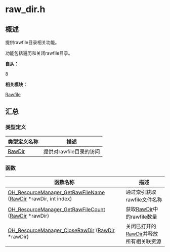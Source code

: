 # raw_dir.h


## 概述

提供rawfile目录相关功能。

功能包括遍历和关闭rawfile目录。

**自从：**

8

**相关模块：**

[Rawfile](rawfile.md)


## 汇总


### 类型定义

| 类型定义名称 | 描述 |
| -------- | -------- |
| [RawDir](rawfile.md#rawdir) | 提供对rawfile目录的访问 |


### 函数

| 函数名称 | 描述 |
| -------- | -------- |
| [OH_ResourceManager_GetRawFileName](rawfile.md#ohresourcemanagergetrawfilename) ([RawDir](rawfile.md#rawdir) \*rawDir, int index) | 通过索引获取rawfile文件名称 |
| [OH_ResourceManager_GetRawFileCount](rawfile.md#ohresourcemanagergetrawfilecount) ([RawDir](rawfile.md#rawdir) \*rawDir) | 获取[RawDir](rawfile.md#rawdir)中的rawfile数量 |
| [OH_ResourceManager_CloseRawDir](rawfile.md#ohresourcemanagercloserawdir) ([RawDir](rawfile.md#rawdir) \*rawDir) | 关闭已打开的[RawDir](rawfile.md#rawdir)并释放所有相关联资源 |
